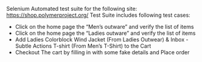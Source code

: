 Selenium Automated test suite for the following site: https://shop.polymerproject.org/
Test Suite includes following test cases:
- Click on the home page the “Men’s outware” and verify the list of items
- Click on the home page the “Ladies outware” and verify the list of items
- Add Ladies Colorblock Wind Jacket (From Ladies Outwear) & Inbox - Subtle Actions T-shirt (From Men’s
T-Shirt) to the Cart
- Checkout The cart by filling in with some fake details and Place order
